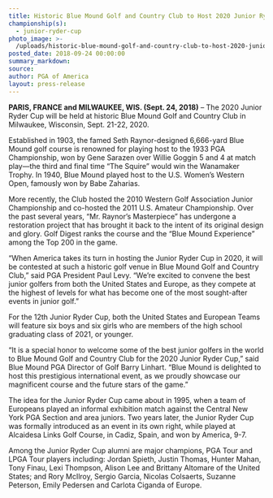```yaml
---
title: Historic Blue Mound Golf and Country Club to Host 2020 Junior Ryder Cup
championship(s):
  - junior-ryder-cup
photo_image: >-
  /uploads/historic-blue-mound-golf-and-country-club-to-host-2020-junior-ryder-cup.jpg
posted_date: 2018-09-24 00:00:00
summary_markdown:
source:
author: PGA of America
layout: press-release
---
```


**PARIS, FRANCE and MILWAUKEE, WIS. (Sept. 24, 2018)** – The 2020 Junior Ryder Cup will be held at historic Blue Mound Golf and Country Club in Milwaukee, Wisconsin, Sept. 21-22, 2020.

Established in 1903, the famed Seth Raynor-designed 6,666-yard Blue Mound golf course is renowned for playing host to the 1933 PGA Championship, won by Gene Sarazen over Willie Goggin 5 and 4 at match play—the third and final time “The Squire” would win the Wanamaker Trophy. In 1940, Blue Mound played host to the U.S. Women’s Western Open, famously won by Babe Zaharias.

More recently, the Club hosted the 2010 Western Golf Association Junior Championship and co-hosted the 2011 U.S. Amateur Championship. Over the past several years, “Mr. Raynor’s Masterpiece” has undergone a restoration project that has brought it back to the intent of its original design and glory. Golf Digest ranks the course and the “Blue Mound Experience” among the Top 200 in the game.

“When America takes its turn in hosting the Junior Ryder Cup in 2020, it will be contested at such a historic golf venue in Blue Mound Golf and Country Club,” said PGA President Paul Levy. “We’re excited to convene the best junior golfers from both the United States and Europe, as they compete at the highest of levels for what has become one of the most sought-after events in junior golf.”

For the 12th Junior Ryder Cup, both the United States and European Teams will feature six boys and six girls who are members of the high school graduating class of 2021, or younger.

“It is a special honor to welcome some of the best junior golfers in the world to Blue Mound Golf and Country Club for the 2020 Junior Ryder Cup,” said Blue Mound PGA Director of Golf Barry Linhart. “Blue Mound is delighted to host this prestigious international event, as we proudly showcase our magnificent course and the future stars of the game.”

The idea for the Junior Ryder Cup came about in 1995, when a team of Europeans played an informal exhibition match against the Central New York PGA Section and area juniors. Two years later, the Junior Ryder Cup was formally introduced as an event in its own right, while played at Alcaidesa Links Golf Course, in Cadiz, Spain, and won by America, 9-7.

Among the Junior Ryder Cup alumni are major champions, PGA Tour and LPGA Tour players including: Jordan Spieth, Justin Thomas, Hunter Mahan, Tony Finau, Lexi Thompson, Alison Lee and Brittany Altomare of the United States; and Rory McIlroy, Sergio Garcia, Nicolas Colsaerts, Suzanne Peterson, Emily Pedersen and Carlota Ciganda of Europe.